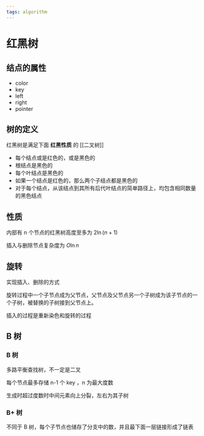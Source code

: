 ```yaml
---
tags: algorithm
---
```

# 红黑树

## 结点的属性

-   color
-   key
-   left
-   right
-   pointer

## 树的定义

红黑树是满足下面 **红黑性质** 的 [[二叉树]]

-   每个结点或是红色的，或是黑色的
-   根结点是黑色的
-   每个叶结点是黑色的
-   如果一个结点是红色的，那么两个子结点都是黑色的
-   对于每个结点，从该结点到其所有后代叶结点的简单路径上，均包含相同数量的黑色结点


## 性质

内部有 n 个节点的红黑树高度至多为 $2\ln(n+1)$

插入与删除节点复杂度为 $O\ln n$

## 旋转

实现插入、删除的方式

旋转过程中一个子节点成为父节点，父节点及父节点另一个子树成为该子节点的一个子树，被替换的子树接到父节点上。

插入的过程是重新染色和旋转的过程

## B 树

### B 树

多路平衡查找树，不一定是二叉

每个节点最多存储 n-1 个 key ，n 为最大度数

生成时超过度数时中间元素向上分裂，左右为其子树

### B+ 树

不同于 B 树，每个子节点也储存了分支中的数，并且最下面一层链接形成了链表
